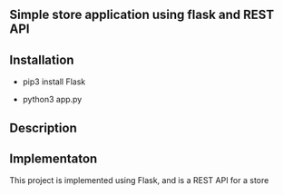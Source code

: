 ## Simple store application using flask and REST API
## Installation
* pip3 install Flask

* python3 app.py

## Description

## Implementaton
This project is implemented using Flask, and is a REST API for a store
